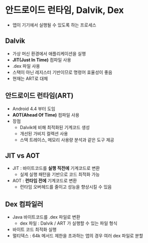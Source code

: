 # 안드로이드 런타임, Dalvik, Dex
- 앱이 기기에서 실행될 수 있도록 하는 프로세스
## Dalvik
- 가상 머신 환경에서 애플리케이션을 실행
- **JIT(Just In Time)** 컴파일 사용
- .dex 파일 사용
- 스택이 아닌 레지스터 기반이므로 명령어 효율성이 좋음
- 현재는 ART로 대체
## 안드로이드 런타임(ART)
- Android 4.4 부터 도임
- **AOT(Ahead Of Time)** 컴파일 사용
- 장점
    - Dalvik에 비해 최적화된 기계코드 생성
    - 개선된 가비지 컬렉션 사용
    - 스택 트레이스, 메모리 사용량 분석과 같은 도구 제공
## JIT vs AOT
- JIT : 바이트코드를 **실행 직전에** 기계코드로 변환
    - 실제 실행 패턴을 기반으로 코드 최적화 가능
- AOT : **런타임 전에** 기계코드로 변환
    - 런타임 오버헤드를 줄이고 성능을 향상시킬 수 있음
## Dex 컴파일러
- Java 바이트코드를 .dex 파일로 변환
    - dex 파일 : Dalvik / ART 가 실행할 수 있는 파일 형식
- 바이트 코드 최적화 실행
- 멀티덱스 : 64k 메서드 제한을 초과하는 앱의 경우 여러 dex 파일로 분할
